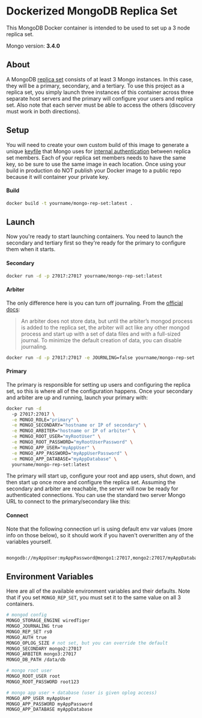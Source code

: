 # Dockerized MongoDB Replica Set

This MongoDB Docker container is intended to be used to set up a 3 node replica set.

Mongo version:  **3.4.0**

## About

A MongoDB [replica set](https://docs.mongodb.org/v3.4/replication/) consists of at least 3 Mongo instances. In this case, they will be a primary, secondary, and a tertiary. To use this project as a replica set, you simply launch three instances of this container across three separate host servers and the primary will configure your users and replica set.  Also note that each server must be able to access the others (discovery must work in both directions).

## Setup

You will need to create your own custom build of this image to generate a unique [keyfile](https://docs.mongodb.com/v3.4/tutorial/enforce-keyfile-access-control-in-existing-replica-set/) that Mongo uses for [internal authentication](https://docs.mongodb.org/v3.4/tutorial/enable-internal-authentication/) between replica set members. Each of your replica set members needs to have the same key, so be sure to use the same image in each location. Once using your build in production do NOT publish your Docker image to a public repo because it will container your private key.

#### Build

```sh
docker build -t yourname/mongo-rep-set:latest .
```

## Launch

Now you're ready to start launching containers.  You need to launch the secondary and tertiary first so they're ready for the primary to configure them when it starts.

#### Secondary

```sh
docker run -d -p 27017:27017 yourname/mongo-rep-set:latest
```

#### Arbiter

The only difference here is you can turn off journaling. From the [official docs](https://docs.mongodb.org/v3.4/tutorial/add-replica-set-arbiter/#considerations):
> An arbiter does not store data, but until the arbiter’s mongod process is added to the replica set, the arbiter will act like any other mongod process and start up with a set of data files and with a full-sized journal. To minimize the default creation of data, you can disable journaling.

```sh
docker run -d -p 27017:27017 -e JOURNLING=false yourname/mongo-rep-set:latest
```

#### Primary

The primary is responsible for setting up users and configuring the replica set, so this is where all of the configuration happens. Once your secondary and arbiter are up and running, launch your primary with:

```sh
docker run -d
  -p 27017:27017 \
  -e MONGO_ROLE="primary" \
  -e MONGO_SECONDARY="hostname or IP of secondary" \
  -e MONGO_ARBITER="hostname or IP of arbiter" \
  -e MONGO_ROOT_USER="myRootUser" \
  -e MONGO_ROOT_PASSWORD="myRootUserPassword" \
  -e MONGO_APP_USER="myAppUser" \
  -e MONGO_APP_PASSWORD="myAppUserPassword" \
  -e MONGO_APP_DATABASE="myAppDatabase" \
  yourname/mongo-rep-set:latest
```

The primary will start up, configure your root and app users, shut down, and then start up once more and configure the replica set.  Assuming the secondary and arbiter are reachable, the server will now be ready for authenticated connections.  You can use the standard two server Mongo URL to connect to the primary/secondary like this:

#### Connect

Note that the following connection url is using default env var values (more info on those below), so it should work if you haven't overwritten any of the variables yourself.

```sh

mongodb://myAppUser:myAppPassword@mongo1:27017,mongo2:27017/myAppDatabase?replicaSet=rs0
```

## Environment Variables

Here are all of the available environment variables and their defaults.  Note that if you set `MONGO_REP_SET`, you must set it to the same value on all 3 containers.

```sh
# mongod config
MONGO_STORAGE_ENGINE wiredTiger
MONGO_JOURNALING true
MONGO_REP_SET rs0
MONGO_AUTH true
MONGO_OPLOG_SIZE # not set, but you can override the default
MONGO_SECONDARY mongo2:27017
MONGO_ARBITER mongo3:27017
MONGO_DB_PATH /data/db

# mongo root user
MONGO_ROOT_USER root
MONGO_ROOT_PASSWORD root123

# mongo app user + database (user is given oplog access)
MONGO_APP_USER myAppUser
MONGO_APP_PASSWORD myAppPassword
MONGO_APP_DATABASE myAppDatabase
```
